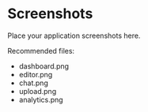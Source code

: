 ﻿# Screenshots

Place your application screenshots here.

Recommended files:
- dashboard.png
- editor.png
- chat.png
- upload.png
- analytics.png
